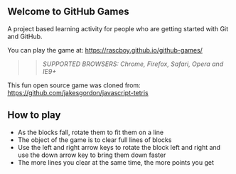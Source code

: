 ## Welcome to GitHub Games

A project based learning activity for people who are getting started with Git and GitHub.

You can play the game at: https://rascboy.github.io/github-games/

>> _*SUPPORTED BROWSERS*: Chrome, Firefox, Safari, Opera and IE9+_

This fun open source game was cloned from: https://github.com/jakesgordon/javascript-tetris

## How to play

- As the blocks fall, rotate them to fit them on a line
- The object of the game is to clear full lines of blocks
- Use the left and right arrow keys to rotate the block left and right and use the down arrow key to bring them down faster
- The more lines you clear at the same time, the more points you get
